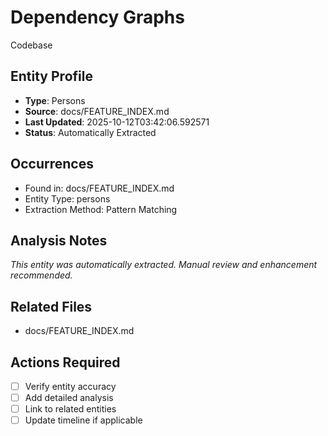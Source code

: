 # Dependency Graphs
Codebase

## Entity Profile
- **Type**: Persons
- **Source**: docs/FEATURE_INDEX.md
- **Last Updated**: 2025-10-12T03:42:06.592571
- **Status**: Automatically Extracted

## Occurrences
- Found in: docs/FEATURE_INDEX.md
- Entity Type: persons
- Extraction Method: Pattern Matching

## Analysis Notes
*This entity was automatically extracted. Manual review and enhancement recommended.*

## Related Files
- docs/FEATURE_INDEX.md

## Actions Required
- [ ] Verify entity accuracy
- [ ] Add detailed analysis
- [ ] Link to related entities
- [ ] Update timeline if applicable
